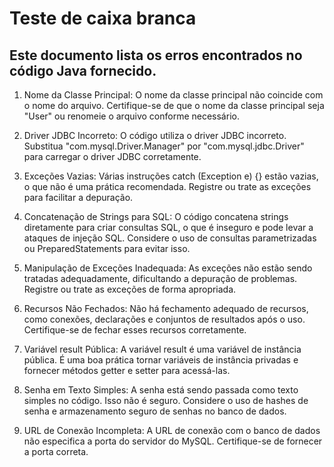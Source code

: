    # Teste de caixa branca
   
   ## Este documento lista os erros encontrados no código Java fornecido.

1. Nome da Classe Principal: O nome da classe principal não coincide com o nome do arquivo. Certifique-se de que o nome da classe principal seja "User" ou renomeie o arquivo conforme necessário.

2. Driver JDBC Incorreto: O código utiliza o driver JDBC incorreto. Substitua "com.mysql.Driver.Manager" por "com.mysql.jdbc.Driver" para carregar o driver JDBC corretamente.

3. Exceções Vazias: Várias instruções catch (Exception e) {} estão vazias, o que não é uma prática recomendada. Registre ou trate as exceções para facilitar a depuração.

4. Concatenação de Strings para SQL: O código concatena strings diretamente para criar consultas SQL, o que é inseguro e pode levar a ataques de injeção SQL. Considere o uso de consultas parametrizadas ou PreparedStatements para evitar isso.

5. Manipulação de Exceções Inadequada: As exceções não estão sendo tratadas adequadamente, dificultando a depuração de problemas. Registre ou trate as exceções de forma apropriada.

6. Recursos Não Fechados: Não há fechamento adequado de recursos, como conexões, declarações e conjuntos de resultados após o uso. Certifique-se de fechar esses recursos corretamente.

7. Variável result Pública: A variável result é uma variável de instância pública. É uma boa prática tornar variáveis de instância privadas e fornecer métodos getter e setter para acessá-las.

8. Senha em Texto Simples: A senha está sendo passada como texto simples no código. Isso não é seguro. Considere o uso de hashes de senha e armazenamento seguro de senhas no banco de dados.

9. URL de Conexão Incompleta: A URL de conexão com o banco de dados não especifica a porta do servidor do MySQL. Certifique-se de fornecer a porta correta.
